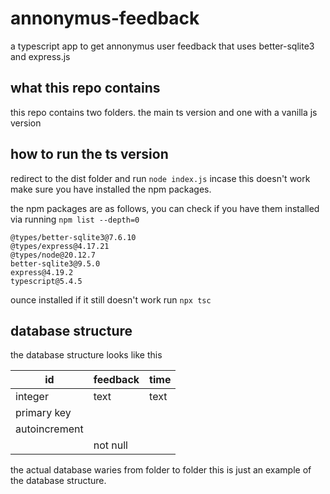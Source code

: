 # annonymus-feedback

a typescript app to get annonymus user feedback that uses better-sqlite3 and express.js

## what this repo contains

this repo contains two folders. the main ts version and one with a vanilla js version

## how to run the ts version

redirect to the dist folder and run ` node index.js ` incase this doesn't work make sure you have installed the npm packages.

the npm packages are as follows, you can check if you have them installed via running ` npm list --depth=0 `

```console
@types/better-sqlite3@7.6.10
@types/express@4.17.21
@types/node@20.12.7
better-sqlite3@9.5.0
express@4.19.2
typescript@5.4.5
```

ounce installed if it still doesn't work run ` npx tsc  `

## database structure

the database structure looks like this

| id          | feedback    | time        |
| ----------- | ----------- | ----------- |
| integer     | text        | text        |
| primary key |             |             |
| autoincrement |           |             |
|             | not null    |             |

the actual database waries from folder to folder this is just an example of the database structure.